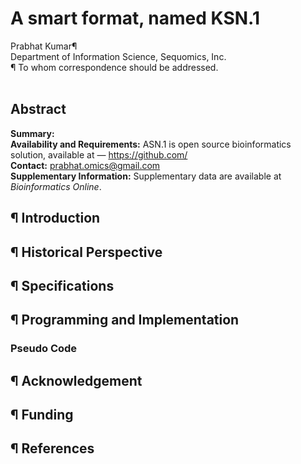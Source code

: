 # A smart format, named KSN.1
Prabhat Kumar¶</br>
Department of Information Science, Sequomics, Inc.</br>
¶ To whom correspondence should be addressed.</br></br>
## Abstract
<b>Summary:</b></br>
<b>Availability and Requirements:</b> ASN.1 is open source bioinformatics solution, available at — https://github.com/</br>
<b>Contact:</b> prabhat.omics@gmail.com</br>
<b>Supplementary Information:</b> Supplementary data are available at <i>Bioinformatics Online</i>.</br>
## ¶ Introduction
## ¶ Historical Perspective
## ¶ Specifications
## ¶ Programming and Implementation
### Pseudo Code
## ¶ Acknowledgement
## ¶ Funding
## ¶ References
